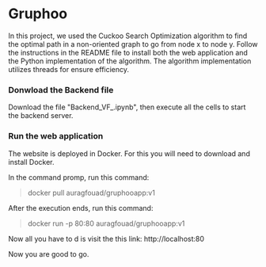 # Gruphoo
In this project, we used the Cuckoo Search Optimization algorithm to find the optimal path in a non-oriented graph to go from node x to node y. Follow the instructions in the README file to install both the web application and the Python implementation of the algorithm. The algorithm implementation utilizes threads for ensure efficiency.

### Donwload the Backend file

Download the file "Backend_VF_.ipynb", then execute all the cells to start the backend server.

### Run the web application

The website is deployed in Docker. For this you will need to download and install Docker.

In the command promp, run this command: 
> docker pull auragfouad/gruphooapp:v1

After the execution ends, run this command: 
> docker run -p 80:80 auragfouad/gruphooapp:v1

Now all you have to d is visit the this link: http://localhost:80 

Now you are good to go.
